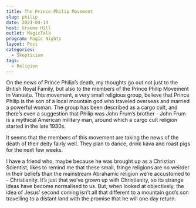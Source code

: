 ```yaml
---
title: The Prince Philip Movement
slug: philip
date: 2021-04-14
host: Graeme Hill
outlet: MagicTalk
program: Magic Nights
layout: Post
categories:
  - Skepticism
tags:
  - Religion
---
```


On the news of Prince Philip’s death, my thoughts go out not just to the British Royal Family, but also to the members of the Prince Philip Movement in Vanuatu. This movement, a very small religious group, believe that Prince Philip is the son of a local mountain god who traveled overseas and married a powerful woman. The group has been described as a cargo cult, and there’s even a suggestion that Philip was John Frum’s brother - John Frum is a mythical American military man, around which a cargo cult religion started in the late 1930s.

<!-- more -->

It seems that the members of this movement are taking the news of the death of their deity fairly well. They plan to dance, drink kava and roast pigs for the next few weeks.

I have a friend who, maybe because he was brought up as a Christian Scientist, likes to remind me that these small, fringe religions are no weirder in their beliefs than the mainstream Abrahamic religion we’re accustomed to - Christianity. It’s just that we’ve grown up with Christianity, so its strange ideas have become normalised to us. But, when looked at objectively, the idea of Jesus’ second coming isn’t all that different to a mountain god’s son travelling to a distant land with the promise that he will one day return.
